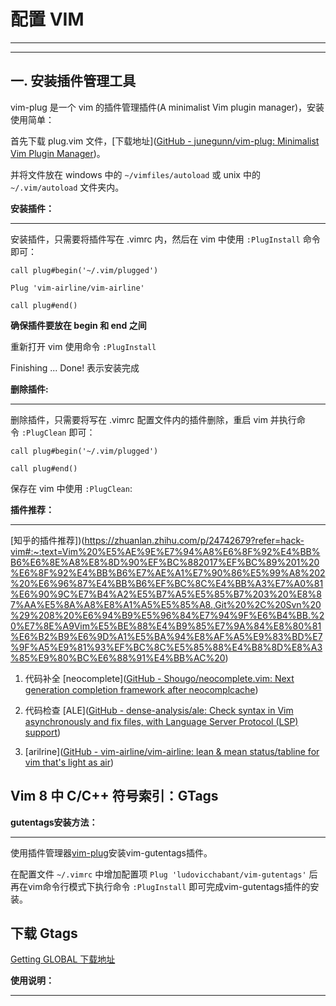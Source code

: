 # 配置 VIM

---------

-----------------

## 一. 安装插件管理工具

vim-plug 是一个 vim 的插件管理插件(A minimalist Vim plugin manager)，安装使用简单：

首先下载 plug.vim 文件，[下载地址]([GitHub - junegunn/vim-plug: Minimalist Vim Plugin Manager](https://github.com/junegunn/vim-plug))。

并将文件放在 windows 中的 `~/vimfiles/autoload` 或 unix 中的 `~/.vim/autoload` 文件夹内。

**安装插件：**

-------

安装插件，只需要将插件写在 .vimrc 内，然后在 vim 中使用 `:PlugInstall` 命令即可：

```
call plug#begin('~/.vim/plugged')

Plug 'vim-airline/vim-airline'

call plug#end()
```

**确保插件要放在 begin 和 end 之间**

重新打开 vim 使用命令 `:PlugInstall`

Finishing ... Done! 表示安装完成

**删除插件:**

--------------

删除插件，只需要将写在 .vimrc 配置文件内的插件删除，重启 vim 并执行命令 `:PlugClean` 即可：

```
call plug#begin('~/.vim/plugged')

call plug#end()
```

保存在 vim 中使用 `:PlugClean`:

**插件推荐：**

-----

[知乎的插件推荐])(https://zhuanlan.zhihu.com/p/24742679?refer=hack-vim#:~:text=Vim%20%E5%AE%9E%E7%94%A8%E6%8F%92%E4%BB%B6%E6%8E%A8%E8%8D%90%EF%BC%882017%EF%BC%89%201%20%E6%8F%92%E4%BB%B6%E7%AE%A1%E7%90%86%E5%99%A8%202%20%E6%96%87%E4%BB%B6%EF%BC%8C%E4%BB%A3%E7%A0%81%E6%90%9C%E7%B4%A2%E5%B7%A5%E5%85%B7%203%20%E8%87%AA%E5%8A%A8%E8%A1%A5%E5%85%A8.,Git%20%2C%20Svn%20%29%208%20%E6%94%B9%E5%96%84%E7%94%9F%E6%B4%BB.%20%E7%8E%A9Vim%E5%BE%88%E4%B9%85%E7%9A%84%E8%80%81%E6%B2%B9%E6%9D%A1%E5%BA%94%E8%AF%A5%E9%83%BD%E7%9F%A5%E9%81%93%EF%BC%8C%E5%85%88%E4%B8%8D%E8%A3%85%E9%80%BC%E6%88%91%E4%BB%AC%20)

1. 代码补全 [neocomplete]([GitHub - Shougo/neocomplete.vim: Next generation completion framework after neocomplcache](https://github.com/Shougo/neocomplete.vim))

2. 代码检查 [ALE]([GitHub - dense-analysis/ale: Check syntax in Vim asynchronously and fix files, with Language Server Protocol (LSP) support](https://github.com/dense-analysis/ale))

3. [arilrine]([GitHub - vim-airline/vim-airline: lean &amp; mean status/tabline for vim that&#39;s light as air](https://github.com/vim-airline/vim-airline))

## Vim 8 中 C/C++ 符号索引：GTags

**gutentags安装方法：**

------

使用插件管理器[vim-plug](http://link.zhihu.com/?target=https%3A//vim.ink/vim-plug.html)安装vim-gutentags插件。

在配置文件 `~/.vimrc` 中增加配置项 `Plug 'ludovicchabant/vim-gutentags'` 后再在vim命令行模式下执行命令 `:PlugInstall` 即可完成vim-gutentags插件的安装。

## 下载 Gtags

[Getting GLOBAL 下载地址](https://www.gnu.org/software/global/download.html)

**使用说明：**

---------

